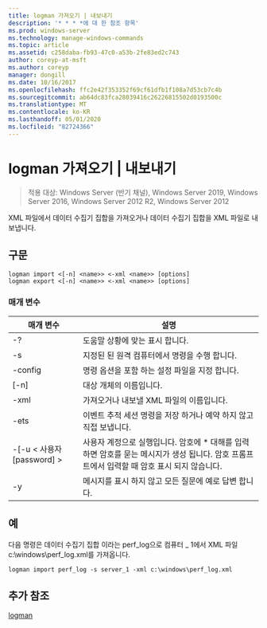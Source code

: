 ```yaml
---
title: logman 가져오기 | 내보내기
description: '* * * *에 대 한 참조 항목'
ms.prod: windows-server
ms.technology: manage-windows-commands
ms.topic: article
ms.assetid: c258daba-fb93-47c0-a53b-2fe83ed2c743
author: coreyp-at-msft
ms.author: coreyp
manager: dongill
ms.date: 10/16/2017
ms.openlocfilehash: ffc2e42f353352f69cf61dfb1f108a7d53cb7c4b
ms.sourcegitcommit: ab64dc83fca28039416c26226815502d0193500c
ms.translationtype: MT
ms.contentlocale: ko-KR
ms.lasthandoff: 05/01/2020
ms.locfileid: "82724366"
---
```

# <a name="logman-import--export"></a>logman 가져오기 | 내보내기

> 적용 대상: Windows Server (반기 채널), Windows Server 2019, Windows Server 2016, Windows Server 2012 R2, Windows Server 2012

XML 파일에서 데이터 수집기 집합을 가져오거나 데이터 수집기 집합을 XML 파일로 내보냅니다.  

## <a name="syntax"></a>구문  
```  
logman import <[-n] <name>> <-xml <name>> [options]  
logman export <[-n] <name>> <-xml <name>> [options]  
```  
### <a name="parameters"></a>매개 변수  

|        매개 변수        |                                                                        설명                                                                        |
|-------------------------|-----------------------------------------------------------------------------------------------------------------------------------------------------------|
|           -?            |                                                             도움말 상황에 맞는 표시 합니다.                                                              |
|   -s<computer name>    |                                                   지정된 된 원격 컴퓨터에서 명령을 수행 합니다.                                                   |
|     -config <value>     |                                                  명령 옵션을 포함 하는 설정 파일을 지정 합니다.                                                  |
|       [-n]<name>       |                                                                대상 개체의 이름입니다.                                                                 |
|       -xml<name>       |                                                         가져오거나 내보낼 XML 파일의 이름입니다.                                                         |
|          -ets           |                                       이벤트 추적 세션 명령을 저장 하거나 예약 하지 않고 직접 보냅니다.                                        |
| -[-u < 사용자 [password] > | 사용자 계정으로 실행입니다. 암호에 \* 대해를 입력 하면 암호를 묻는 메시지가 생성 됩니다. 암호 프롬프트에서 입력할 때 암호 표시 되지 않습니다. |
|           -y            |                                                      메시지를 표시 하지 않고 모든 질문에 예로 답변 합니다.                                                       |

## <a name="examples"></a>예  
다음 명령은 데이터 수집기 집합 이라는 perf_log으로 컴퓨터 _ 1에서 XML 파일 c:\windows\perf_log.xml를 가져옵니다.  
```  
logman import perf_log -s server_1 -xml c:\windows\perf_log.xml  
```  
## <a name="additional-references"></a>추가 참조  
[logman](logman.md)  
